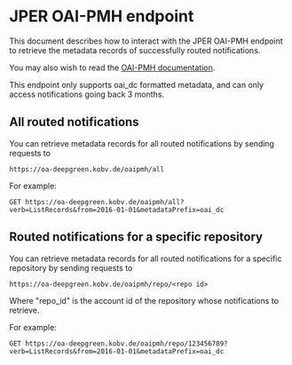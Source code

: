 # JPER OAI-PMH endpoint

This document describes how to interact with the JPER OAI-PMH endpoint to retrieve the metadata records of successfully
routed notifications.

You may also wish to read the [OAI-PMH documentation](http://www.openarchives.org/OAI/openarchivesprotocol.html).

This endpoint only supports oai_dc formatted metadata, and can only access notifications going back 3 months.

## All routed notifications

You can retrieve metadata records for all routed notifications by sending requests to

    https://oa-deepgreen.kobv.de/oaipmh/all

For example:

    GET https://oa-deepgreen.kobv.de/oaipmh/all?verb=ListRecords&from=2016-01-01&metadataPrefix=oai_dc
    
## Routed notifications for a specific repository

You can retrieve metadata records for all routed notifications for a specific repository by sending requests to

    https://oa-deepgreen.kobv.de/oaipmh/repo/<repo id>

Where "repo_id" is the account id of the repository whose notifications to retrieve.

For example:

    GET https://oa-deepgreen.kobv.de/oaipmh/repo/123456789?verb=ListRecords&from=2016-01-01&metadataPrefix=oai_dc

